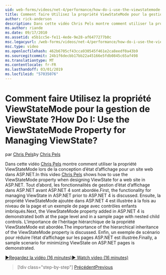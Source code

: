 ```yaml
---
uid: web-forms/videos/net-4/performance/how-do-i-use-the-viewstatemode-property-for-managing-viewstate
title: Comment faire Utilisez la propriété ViewStateMode pour la gestion de ViewState ? | Microsoft Docs
author: rick-anderson
description: Dans cette vidéo Chris Pels montre comment utiliser la propriété ViewStateMode lors de la conception d’état d’affichage pour un site web dans ASP.NET.
ms.author: riande
ms.date: 09/17/2010
ms.assetid: e5b1cc5e-fe11-4ede-9e28-af6477277b0c
msc.legacyurl: /web-forms/videos/net-4/performance/how-do-i-use-the-viewstatemode-property-for-managing-viewstate
msc.type: video
ms.openlocfilehash: 462b6705cf43cca930545f461e2ca8eedf0a43b9
ms.sourcegitcommit: 24b1f6decbb17bb22a45166e5fdb0845c65af498
ms.translationtype: MT
ms.contentlocale: fr-FR
ms.lasthandoff: 03/01/2019
ms.locfileid: "57035076"
---
```

<a name="how-do-i-use-the-viewstatemode-property-for-managing-viewstate"></a><span data-ttu-id="5f42d-104">Comment faire Utilisez la propriété ViewStateMode pour la gestion de ViewState ?</span><span class="sxs-lookup"><span data-stu-id="5f42d-104">How Do I: Use the ViewStateMode Property for Managing ViewState?</span></span>
====================
<span data-ttu-id="5f42d-105">par [Chris Pels](https://twitter.com/chrispels)</span><span class="sxs-lookup"><span data-stu-id="5f42d-105">by [Chris Pels](https://twitter.com/chrispels)</span></span>

<span data-ttu-id="5f42d-106">Dans cette vidéo [Chris Pels](http://www.idevtech.com) montre comment utiliser la propriété ViewStateMode lors de la conception d’état d’affichage pour un site web dans ASP.NET.</span><span class="sxs-lookup"><span data-stu-id="5f42d-106">In this video [Chris Pels](http://www.idevtech.com) shows how to use the ViewStateMode property when designing ViewState for a web site in ASP.NET.</span></span> <span data-ttu-id="5f42d-107">Tout d’abord, les fonctionnalités de gestion d’état d’affichage dans ASP.NET avant ASP.NET 4 sont abordée.</span><span class="sxs-lookup"><span data-stu-id="5f42d-107">First, the functionality for managing ViewState in ASP.NET prior to ASP.NET 4 is discussed.</span></span> <span data-ttu-id="5f42d-108">Ensuite, la propriété ViewStateMode ajoutée dans ASP.NET 4 est illustrée à la fois au niveau de la page et un exemple de page avec contrôles enfants imbriqués.</span><span class="sxs-lookup"><span data-stu-id="5f42d-108">Next, the ViewStateMode property added in ASP.NET 4 is demonstrated both at the page level and in a sample page with nested child controls.</span></span> <span data-ttu-id="5f42d-109">L’importance de l’héritage hiérarchique de la propriété ViewStateMode est abordée.</span><span class="sxs-lookup"><span data-stu-id="5f42d-109">The importance of the hierarchical inheritance of the ViewStateMode property is discussed.</span></span> <span data-ttu-id="5f42d-110">Enfin, un exemple de scénario pour réduire l’état d’affichage sur les pages ASP.NET est illustrée.</span><span class="sxs-lookup"><span data-stu-id="5f42d-110">Finally, a sample scenario for minimizing ViewState on ASP.NET pages is demonstrated.</span></span>

[<span data-ttu-id="5f42d-111">&#9654;Regardez la vidéo (16 minutes)</span><span class="sxs-lookup"><span data-stu-id="5f42d-111">&#9654; Watch video (16 minutes)</span></span>](https://channel9.msdn.com/Blogs/ASP-NET-Site-Videos/how-do-i-use-the-viewstatemode-property-for-managing-viewstate)

> [!div class="step-by-step"]
> [<span data-ttu-id="5f42d-112">Précédent</span><span class="sxs-lookup"><span data-stu-id="5f42d-112">Previous</span></span>](aspnet-4-quick-hit-easy-state-compression.md)
